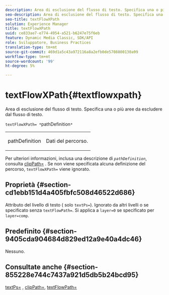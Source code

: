 ```yaml
---
description: Area di esclusione del flusso di testo. Specifica una o più aree da escludere dal flusso di testo.
seo-description: Area di esclusione del flusso di testo. Specifica una o più aree da escludere dal flusso di testo.
seo-title: textFlowXPath
solution: Experience Manager
title: textFlowXPath
uuid: ce833ae7-e774-4954-a521-b6247e75f6eb
feature: Dynamic Media Classic, SDK/API
role: Sviluppatore, Business Practices
translation-type: tm+mt
source-git-commit: 469d1a5c43a972116a8a2efb0de5708800130a99
workflow-type: tm+mt
source-wordcount: '99'
ht-degree: 5%

---
```



# textFlowXPath{#textflowxpath}

Area di esclusione del flusso di testo. Specifica una o più aree da escludere dal flusso di testo.

`textFlowXPath= *`pathDefinition`*`

<table id="simpletable_7E0EA48AEBB5426CBE948FCA18882C66"> 
 <tr class="strow"> 
  <td class="stentry"> <p><span class="varname"> pathDefinition</span> </p> </td> 
  <td class="stentry"> <p>Dati del percorso. </p></td> 
 </tr> 
</table>

Per ulteriori informazioni, inclusa una descrizione di *`pathDefinition`*, consulta [clipPath=](../../../../../is-api/http-ref/image-serving-api-ref/c-http-protocol-reference/c-command-reference/r-clippath.md#reference-8139b1b52dc54749b51b109521ddf83d) . Se non viene specificata alcuna definizione del percorso, `textFlowXPath=` viene ignorato.

## Proprietà {#section-cd1ebb151d4a405fbfc508d46522d686}

Attributo del livello di testo ( solo `textPs=`). Ignorato da altri livelli o se specificato senza `textFlowPath=`. Si applica a `layer=0` se specificato per `layer=comp`.

## Predefinito {#section-9405cda904684d829ed12a9e40a4dc46}

Nessuno.

## Consultate anche {#section-855228e744c7437a921d5db5b24bcd95}

[textPs=](../../../../../is-api/http-ref/image-serving-api-ref/c-http-protocol-reference/c-command-reference/r-textps.md#reference-4209a2a6169f44278da2647cfb0cd767) ,  [clipPath=](../../../../../is-api/http-ref/image-serving-api-ref/c-http-protocol-reference/c-command-reference/r-clippath.md#reference-8139b1b52dc54749b51b109521ddf83d),  [textFlowPath=](../../../../../is-api/http-ref/image-serving-api-ref/c-http-protocol-reference/c-command-reference/r-textflowpath.md#reference-0b8d9493d71342f0b6a64a6d221584ef)
